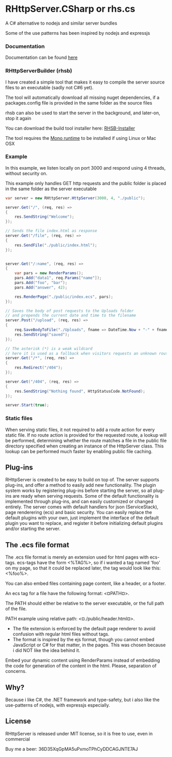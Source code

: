 # RHttpServer.CSharp or rhs.cs

A C# alternative to nodejs and similar server bundles

Some of the use patterns has been inspired by nodejs and expressjs

### Documentation
Documentation can be found [here](http://rosenbjerg.dk/rhs/docs/)

### RHttpServerBuilder (rhsb)
I have created a simple tool that makes it easy to compile the server source files to an executable (sadly not C#6 yet).

The tool will automatically download all missing nuget dependencies, if a packages.config file is provided in the same folder as the source files

rhsb can also be used to start the server in the background, and later-on, stop it again

You can download the build tool installer here: [RHSB-Installer](http://rosenbjerg.dk/rhs/rhsb-installer/download)

The tool requires the [Mono runtime](http://www.mono-project.com/docs/getting-started/install/) to be installed if using Linux or Mac OSX


### Example
In this example, we listen locally on port 3000 and respond using 4 threads, without security on.

This example only handles GET http requests and the public folder is placed in the same folder as the server executable

```csharp
var server = new RHttpServer.HttpServer(3000, 4, "./public");

server.Get("/", (req, res) =>
{
    res.SendString("Welcome");
});

// Sends the file index.html as response
server.Get("/file", (req, res) =>
{
    res.SendFile("./public/index.html");
});


server.Get("/:name", (req, res) =>
{
    var pars = new RenderParams();
    pars.Add("data1", req.Params["name"]);
    pars.Add("foo", "bar");
    pars.Add("answer", 42);

    res.RenderPage("./public/index.ecs", pars);
});

// Saves the body of post requests to the Uploads folder
// and prepends the current date and time to the filename
server.Post("/upload", (req, res) =>
{
    req.SaveBodyToFile("./Uploads", fname => DateTime.Now + "-" + fname);
    res.SendString("saved");
});

// The asterisk (*) is a weak wildcard
// here it is used as a fallback when visitors requests an unknown route
server.Get("/*", (req, res) =>
{
    res.Redirect("/404");
});

server.Get("/404", (req, res) =>
{
    res.SendString("Nothing found", HttpStatusCode.NotFound);
});

server.Start(true);
```
### Static files
When serving static files, it not required to add a route action for every static file.
If no route action is provided for the requested route, a lookup will be performed, determining whether the route matches a file in the public file directory specified when creating an instance of the HttpServer class.
This lookup can be performed much faster by enabling public file caching.

## Plug-ins
RHttpServer is created to be easy to build on top of. 
The server supports plug-ins, and offer a method to easily add new functionality.
The plugin system works by registering plug-ins before starting the server, so all plug-ins are ready when serving requests.
Some of the default functionality is implemented through plug-ins, and can easily customized or changed entirely.
The server comes with default handlers for json (ServiceStack), page renderering (ecs) and basic security.
You can easily replace the default plugins with your own, just implement the interface of the default plugin you want to replace, and 
register it before initializing default plugins and/or starting the server.

## The .ecs file format
The .ecs file format is merely an extension used for html pages with ecs-tags.
ecs-tags have the form <%TAG%>, so if i wanted a tag named 'foo' on my page, 
so that it could be replaced later, the tag would look like this: <%foo%>.

You can also embed files containing page content, like a header, or a footer.

An ecs tag for a file have the following format: <¤PATH¤>.

The PATH should either be relative to the server executable, or the full path of the file.

PATH example using relative path: <¤./public/header.html¤>.


- The file extension is enforced by the default page renderer to avoid confusion with regular html files without tags.
- The format is inspired by the ejs format, though you cannot embed JavaScript or C# for that matter, in the pages.
This was chosen because i did NOT like the idea behind it.

Embed your dynamic content using RenderParams instead of embedding the code for generation of the content in the html. Please, separation of concerns.


## Why?
Because i like C#, the .NET framework and type-safety, but i also like the use-patterns of nodejs, with expressjs especially.

## License
RHttpServer is released under MIT license, so it is free to use, even in commercial 

Buy me a beer: 36D35XqGpMA5uPxmoTPhCyDDCAGJNTE7AJ
